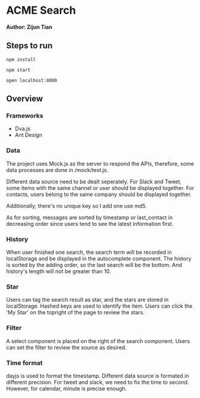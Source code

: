 # ACME Search
**Author: Zijun Tian**

## Steps to run
`npm install`

`npm start`

`open localhost:8000`

## Overview

### Frameworks
* Dva.js
* Ant Design

### Data
The project uses Mock.js as the server to respond the APIs, therefore, some data processes are done in /mock/test.js.

Different data source need to be dealt seperately. For Slack and Tweet, some items with the same channel or user should be displayed together. For contacts, users belong to the same company should be displayed together.

Additionally, there's no unique key so I add one use md5.

As for sorting, messages are sorted by timestamp or last_contact in decreasing order since users tend to see the latest information first.

### History
When user finished one search, the search term will be recorded in localStorage and be displayed in the autocomplete component. The history is sorted by the adding order, so the last search will be the bottom. And history's length will not be greater than 10.

### Star
Users can tag the search result as star, and the stars are stored in localStorage. Hashed keys are used to identify the item. Users can click the 'My Star' on the topright of the page to review the stars.

### Filter
A select component is placed on the right of the search component. Users can set the filter to review the source as desired.

### Time format
dayjs is used to format the timestamp. Different data source is formated in different precision. For tweet and slack, we need to fix the time to second. However, for calendar, minute is precise enough. 